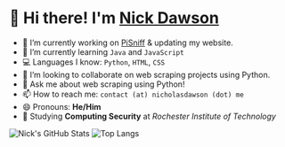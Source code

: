 # 👋 Hi there! I'm [Nick Dawson](https://nicholasdawson.me)

- 🔭 I’m currently working on [PiSniff](https://github.com/ritsec/PiSniff) & updating my website.
- 🌱 I’m currently learning ```Java``` and ```JavaScript```
- 💻 Languages I know: ```Python```, ```HTML```, ```CSS```
- 👯 I’m looking to collaborate on web scraping projects using Python.
- 💬 Ask me about web scraping using Python!
- 📫 How to reach me: ```contact (at) nicholasdawson (dot) me```
- 😄 Pronouns: **He/Him**
- 🏫 Studying **Computing Security** at *Rochester Institute of Technology*

![Nick's GitHub Stats](https://github-readme-stats.vercel.app/api?username=NicholasDawson&theme=tokyonight&show_icons=true&cache_seconds=10000)
![Top Langs](https://github-readme-stats.vercel.app/api/top-langs/?username=NicholasDawson&theme=tokyonight&hide=TeX&layout=compact&cache_seconds=10000)
